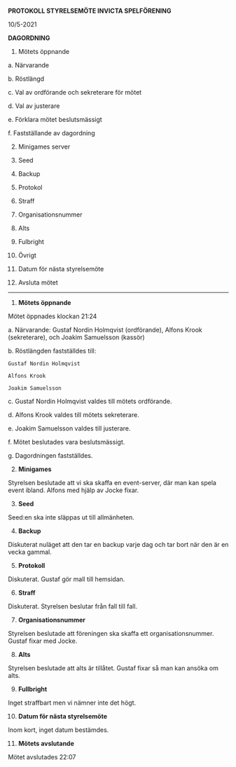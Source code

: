 **PROTOKOLL STYRELSEMÖTE INVICTA SPELFÖRENING**

10/5-2021

**DAGORDNING**

1. Mötets öppnande

  a. Närvarande

  b. Röstlängd

  c. Val av ordförande och sekreterare för mötet

  d. Val av justerare

  e. Förklara mötet beslutsmässigt

  f. Fastställande av dagordning

2. Minigames server

3. Seed

4. Backup

5. Protokol

6. Straff

7. Organisationsnummer

8. Alts

9. Fulbright

10. Övrigt

11. Datum för nästa styrelsemöte

12. Avsluta mötet

---

1. **Mötets öppnande**

Mötet öppnades klockan 21:24

  a. Närvarande: Gustaf Nordin Holmqvist (ordförande), Alfons Krook (sekreterare), och Joakim Samuelsson (kassör)

  b. Röstlängden fastställdes till:

    Gustaf Nordin Holmqvist

    Alfons Krook

    Joakim Samuelsson

  c. Gustaf Nordin Holmqvist valdes till mötets ordförande.

  d. Alfons Krook valdes till mötets sekreterare.

  e. Joakim Samuelsson valdes till justerare.

  f. Mötet beslutades vara beslutsmässigt.

  g. Dagordningen fastställdes.

2. **Minigames**

  Styrelsen beslutade att vi ska skaffa en event-server, där man kan spela event ibland. Alfons med hjälp av Jocke fixar.

3. **Seed**

  Seed:en ska inte släppas ut till allmänheten.

4. **Backup**

  Diskuterat nuläget att den tar en backup varje dag och tar bort när den är en vecka gammal.

5. **Protokoll**

  Diskuterat. Gustaf gör mall till hemsidan.

6. **Straff**

  Diskuterat. Styrelsen beslutar från fall till fall.

7. **Organisationsnummer**

  Styrelsen beslutade att föreningen ska skaffa ett organisationsnummer. Gustaf fixar med Jocke.

8. **Alts**

  Styrelsen beslutade att alts är tillåtet. Gustaf fixar så man kan ansöka om alts.

9. **Fullbright**

  Inget straffbart men vi nämner inte det högt.

10. **Datum för nästa styrelsemöte**

  Inom kort, inget datum bestämdes.

11. **Mötets avslutande**

  Mötet avslutades 22:07
